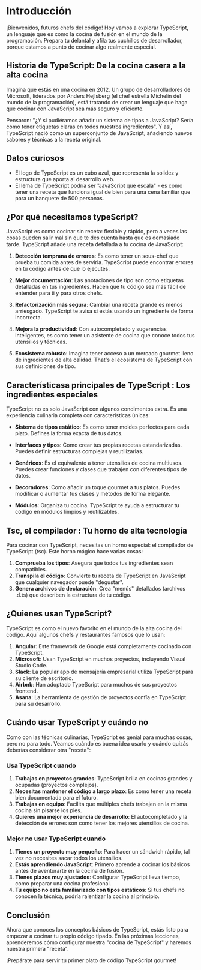 # Introducción

¡Bienvenidos, futuros chefs del código! Hoy vamos a explorar TypeScript, un lenguaje que es como la cocina de fusión en el mundo de la programación. Prepara tu delantal y afila tus cuchillos de desarrollador, porque estamos a punto de cocinar algo realmente especial.

## Historia de TypeScript: De la cocina  casera a la alta  cocina

Imagina que estás en una cocina en 2012. Un grupo de desarrolladores de Microsoft, liderados por Anders Hejlsberg (el chef estrella Michelin del mundo de la programación), está tratando de crear un lenguaje que haga que cocinar con JavaScript sea más seguro y eficiente.

Pensaron: "¿Y si pudiéramos añadir un sistema de tipos a JavaScript? Sería como tener etiquetas claras en todos nuestros ingredientes". Y así, TypeScript nació como un superconjunto de JavaScript, añadiendo nuevos sabores y técnicas a la receta original.

## Datos curiosos

* El logo de TypeScript es un cubo azul, que representa la solidez y estructura que aporta al desarrollo web.
* El lema de TypeScript podría ser "JavaScript que escala" - es como tener una receta que funciona igual de bien para una cena familiar que para un banquete de 500 personas.

## ¿Por qué necesitamos typeScript?

JavaScript es como cocinar sin receta: flexible y rápido, pero a veces las cosas pueden salir mal sin que te des cuenta hasta que es demasiado tarde. TypeScript añade una receta detallada a tu cocina de JavaScript:

1. **Detección temprana de errores**: Es como tener un sous-chef que prueba tu comida antes de servirla. TypeScript puede encontrar errores en tu código antes de que lo ejecutes.

2. **Mejor documentación**: Las anotaciones de tipo son como etiquetas detalladas en tus ingredientes. Hacen que tu código sea más fácil de entender para ti y para otros chefs.

3. **Refactorización más segura**: Cambiar una receta grande es menos arriesgado. TypeScript te avisa si estás usando un ingrediente de forma incorrecta.

4. **Mejora la productividad**: Con autocompletado y sugerencias inteligentes, es como tener un asistente de cocina que conoce todos tus utensilios y técnicas.

5. **Ecosistema robusto**: Imagina tener acceso a un mercado gourmet lleno de ingredientes de alta calidad. That's el ecosistema de TypeScript con sus definiciones de tipo.

## Característicasa principales de TypeScript : Los ingredientes especiales

TypeScript no es solo JavaScript con algunos condimentos extra. Es una experiencia culinaria completa con características únicas:

* **Sistema de tipos estático**: Es como tener moldes perfectos para cada plato. Defines la forma exacta de tus datos.

* **Interfaces y tipos**: Como crear tus propias recetas estandarizadas. Puedes definir estructuras complejas y reutilizarlas.

* **Genéricos**: Es el equivalente a tener utensilios de cocina multiusos. Puedes crear funciones y clases que trabajen con diferentes tipos de datos.

* **Decoradores**: Como añadir un toque gourmet a tus platos. Puedes modificar o aumentar tus clases y métodos de forma elegante.

* **Módulos**: Organiza tu cocina. TypeScript te ayuda a estructurar tu código en módulos limpios y reutilizables.

## Tsc, el compilador : Tu horno de alta tecnología

Para cocinar con TypeScript, necesitas un horno especial: el compilador de TypeScript (tsc). Este horno mágico hace varias cosas:

1. **Comprueba los tipos**: Asegura que todos tus ingredientes sean compatibles.
2. **Transpila el código**: Convierte tu receta de TypeScript en JavaScript que cualquier navegador puede "degustar".
3. **Genera archivos de declaración**: Crea "menús" detallados (archivos .d.ts) que describen la estructura de tu código.

## ¿Quienes usan TypeScript?

TypeScript es como el nuevo favorito en el mundo de la alta cocina del código. Aquí algunos chefs y restaurantes famosos que lo usan:

1. **Angular**: Este framework de Google está completamente cocinado con TypeScript.
2. **Microsoft**: Usan TypeScript en muchos proyectos, incluyendo Visual Studio Code.
3. **Slack**: La popular app de mensajería empresarial utiliza TypeScript para su cliente de escritorio.
4. **Airbnb**: Han adoptado TypeScript para muchos de sus proyectos frontend.
5. **Asana**: La herramienta de gestión de proyectos confía en TypeScript para su desarrollo.

## Cuándo usar TypeScript y cuándo no

Como con las técnicas culinarias, TypeScript es genial para muchas cosas, pero no para todo. Veamos cuándo es buena idea usarlo y cuándo quizás deberías considerar otra "receta":

### Usa TypeScript cuando

1. **Trabajas en proyectos grandes**: TypeScript brilla en cocinas grandes y ocupadas (proyectos complejos).
2. **Necesitas mantener el código a largo plazo**: Es como tener una receta bien documentada para el futuro.
3. **Trabajas en equipo**: Facilita que múltiples chefs trabajen en la misma cocina sin pisarse los pies.
4. **Quieres una mejor experiencia de desarrollo**: El autocompletado y la detección de errores son como tener los mejores utensilios de cocina.

### Mejor no usar TypeScript cuando

1. **Tienes un proyecto muy pequeño**: Para hacer un sándwich rápido, tal vez no necesites sacar todos los utensilios.
2. **Estás aprendiendo JavaScript**: Primero aprende a cocinar los básicos antes de aventurarte en la cocina de fusión.
3. **Tienes plazos muy ajustados**: Configurar TypeScript lleva tiempo, como preparar una cocina profesional.
4. **Tu equipo no está familiarizado con tipos estáticos**: Si tus chefs no conocen la técnica, podría ralentizar la cocina al principio.

## Conclusión

Ahora que conoces los conceptos básicos de TypeScript, estás listo para empezar a cocinar tu propio código tipado. En las próximas lecciones, aprenderemos cómo configurar nuestra "cocina de TypeScript" y haremos nuestra primera "receta".

¡Prepárate para servir tu primer plato de código TypeScript gourmet!
